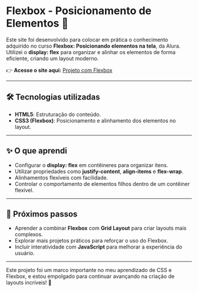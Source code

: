 # Flexbox - Posicionamento de Elementos 🌟

Este site foi desenvolvido para colocar em prática o conhecimento adquirido no curso **Flexbox: Posicionando elementos na tela**, da Alura. Utilizei o **display: flex** para organizar e alinhar os elementos de forma eficiente, criando um layout moderno.

👉 **Acesse o site aqui:** [Projeto com Flexbox](https://exquisite-alpaca-2e5306.netlify.app/)

---

## 🛠 Tecnologias utilizadas
- **HTML5**: Estruturação do conteúdo.
- **CSS3 (Flexbox)**: Posicionamento e alinhamento dos elementos no layout.

---

## ✨ O que aprendi
- Configurar o **display: flex** em contêineres para organizar itens.
- Utilizar propriedades como **justify-content**, **align-items** e **flex-wrap**.
- Alinhamentos flexíveis com facilidade.
- Controlar o comportamento de elementos filhos dentro de um contêiner flexível.

---

## 🚀 Próximos passos
- Aprender a combinar **Flexbox** com **Grid Layout** para criar layouts mais complexos.
- Explorar mais projetos práticos para reforçar o uso do Flexbox.
- Incluir interatividade com **JavaScript** para melhorar a experiência do usuário.

---

Este projeto foi um marco importante no meu aprendizado de CSS e Flexbox, e estou empolgado para continuar avançando na criação de layouts incríveis! 🚀
